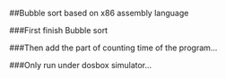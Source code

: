 ##Bubble sort based on x86 assembly language

###First finish Bubble sort

###Then add the part of counting time of the program...

###Only run under dosbox simulator...